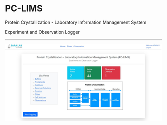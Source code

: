 # PC-LIMS
Protein Crystallization - Laboratory Information Management System

Experiment and Observation Logger

***************************************

![PC-LIMS Workflow](https://github.com/balurm/pc_lims/blob/master/media/app_screenshot.jpg)
